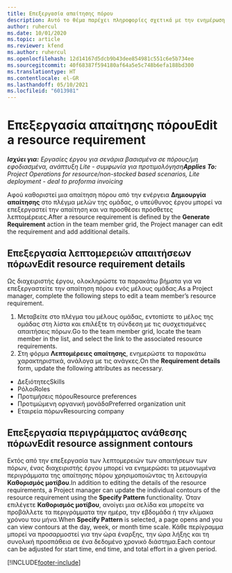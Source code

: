 ```yaml
---
title: Επεξεργασία απαίτησης πόρου
description: Αυτό το θέμα παρέχει πληροφορίες σχετικά με την ενημέρωση των πληροφοριών απαίτησης πόρου.
author: ruhercul
ms.date: 10/01/2020
ms.topic: article
ms.reviewer: kfend
ms.author: ruhercul
ms.openlocfilehash: 12d14167d5dcb9b43dee854981c551c6e5b734ee
ms.sourcegitcommit: 40f68387f594180af64a5e5c748b6efa188bd300
ms.translationtype: HT
ms.contentlocale: el-GR
ms.lasthandoff: 05/10/2021
ms.locfileid: "6013981"
---
```

# <a name="edit-a-resource-requirement"></a><span data-ttu-id="57a04-103">Επεξεργασία απαίτησης πόρου</span><span class="sxs-lookup"><span data-stu-id="57a04-103">Edit a resource requirement</span></span>

<span data-ttu-id="57a04-104">_**Ισχύει για:** Εργασίες έργου για σενάρια βασισμένα σε πόρους/μη εφοδιασμένα, ανάπτυξη Lite - συμφωνία για προτιμολόγηση_</span><span class="sxs-lookup"><span data-stu-id="57a04-104">_**Applies To:** Project Operations for resource/non-stocked based scenarios, Lite deployment - deal to proforma invoicing_</span></span>

<span data-ttu-id="57a04-105">Αφού καθοριστεί μια απαίτηση πόρου από την ενέργεια **Δημιουργία απαίτησης** στο πλέγμα μελών της ομάδας, ο υπεύθυνος έργου μπορεί να επεξεργαστεί την απαίτηση και να προσθέσει πρόσθετες λεπτομέρειες.</span><span class="sxs-lookup"><span data-stu-id="57a04-105">After a resource requirement is defined by the **Generate Requirement** action in the team member grid, the Project manager can edit the requirement and add additional details.</span></span>

## <a name="edit-resource-requirement-details"></a><span data-ttu-id="57a04-106">Επεξεργασία λεπτομερειών απαιτήσεων πόρων</span><span class="sxs-lookup"><span data-stu-id="57a04-106">Edit resource requirement details</span></span>

<span data-ttu-id="57a04-107">Ως διαχειριστής έργου, ολοκληρώστε τα παρακάτω βήματα για να επεξεργαστείτε την απαίτηση πόρου ενός μέλους ομάδας.</span><span class="sxs-lookup"><span data-stu-id="57a04-107">As a Project manager, complete the following steps to edit a team member’s resource requirement.</span></span>

1. <span data-ttu-id="57a04-108">Μεταβείτε στο πλέγμα του μέλους ομάδας, εντοπίστε το μέλος της ομάδας στη λίστα και επιλέξτε τη σύνδεση με τις συσχετισμένες απαιτήσεις πόρων.</span><span class="sxs-lookup"><span data-stu-id="57a04-108">Go to the team member grid, locate the team member in the list, and select the link to the associated resource requirements.</span></span>
2. <span data-ttu-id="57a04-109">Στη φόρμα **Λεπτομέρειες απαίτησης**, ενημερώστε τα παρακάτω χαρακτηριστικά, ανάλογα με τις ανάγκες.</span><span class="sxs-lookup"><span data-stu-id="57a04-109">On the **Requirement details** form, update the following attributes as necessary.</span></span>

- <span data-ttu-id="57a04-110">Δεξιότητες</span><span class="sxs-lookup"><span data-stu-id="57a04-110">Skills</span></span>
- <span data-ttu-id="57a04-111">Ρόλοι</span><span class="sxs-lookup"><span data-stu-id="57a04-111">Roles</span></span>
- <span data-ttu-id="57a04-112">Προτιμήσεις πόρου</span><span class="sxs-lookup"><span data-stu-id="57a04-112">Resource preferences</span></span>
- <span data-ttu-id="57a04-113">Προτιμώμενη οργανική μονάδα</span><span class="sxs-lookup"><span data-stu-id="57a04-113">Preferred organization unit</span></span>
- <span data-ttu-id="57a04-114">Εταιρεία πόρων</span><span class="sxs-lookup"><span data-stu-id="57a04-114">Resourcing company</span></span>

## <a name="edit-resource-assignment-contours"></a><span data-ttu-id="57a04-115">Επεξεργασία περιγράμματος ανάθεσης πόρων</span><span class="sxs-lookup"><span data-stu-id="57a04-115">Edit resource assignment contours</span></span>

<span data-ttu-id="57a04-116">Εκτός από την επεξεργασία των λεπτομερειών των απαιτήσεων των πόρων, ένας διαχειριστής έργου μπορεί να ενημερώσει τα μεμονωμένα περιγράμματα της απαίτησης πόρου χρησιμοποιώντας τη λειτουργία **Καθορισμός μοτίβου**.</span><span class="sxs-lookup"><span data-stu-id="57a04-116">In addition to editing the details of the resource requirements, a Project manager can update the individual contours of the resource requirement using the **Specify Pattern** functionality.</span></span> <span data-ttu-id="57a04-117">Όταν επιλέγετε **Καθορισμός μοτίβου**, ανοίγει μια σελίδα και μπορείτε να προβάλλετε τα περιγράμματα την ημέρα, την εβδομάδα ή την κλίμακα χρόνου του μήνα.</span><span class="sxs-lookup"><span data-stu-id="57a04-117">When **Specify Pattern** is selected, a page opens and you can view contours at the day, week, or month time scale.</span></span> <span data-ttu-id="57a04-118">Κάθε περίγραμμα μπορεί να προσαρμοστεί για την ώρα έναρξης, την ώρα λήξης και τη συνολική προσπάθεια σε ένα δεδομένο χρονικό διάστημα.</span><span class="sxs-lookup"><span data-stu-id="57a04-118">Each contour can be adjusted for start time, end time, and total effort in a given period.</span></span>

[!INCLUDE[footer-include](../includes/footer-banner.md)]